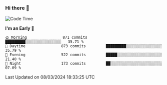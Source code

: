 ### Hi there 👋
<!--START_SECTION:waka-->
![Code Time](http://img.shields.io/badge/Code%20Time-473%20hrs%2049%20mins-blue)

**I'm an Early 🐤** 

```text
🌞 Morning                871 commits         █████████░░░░░░░░░░░░░░░░   35.71 % 
🌆 Daytime                873 commits         █████████░░░░░░░░░░░░░░░░   35.79 % 
🌃 Evening                522 commits         █████░░░░░░░░░░░░░░░░░░░░   21.40 % 
🌙 Night                  173 commits         ██░░░░░░░░░░░░░░░░░░░░░░░   07.09 % 
```



 Last Updated on 08/03/2024 18:33:25 UTC
<!--END_SECTION:waka-->

<!--
**BrianCurliss/BrianCurliss** is a ✨ _special_ ✨ repository because its `README.md` (this file) appears on your GitHub profile.

Here are some ideas to get you started:

- 🔭 I’m currently working on ...
- 🌱 I’m currently learning ...
- 👯 I’m looking to collaborate on ...
- 🤔 I’m looking for help with ...
- 💬 Ask me about ...
- 📫 How to reach me: ...
- 😄 Pronouns: ...
- ⚡ Fun fact: ...
-->
